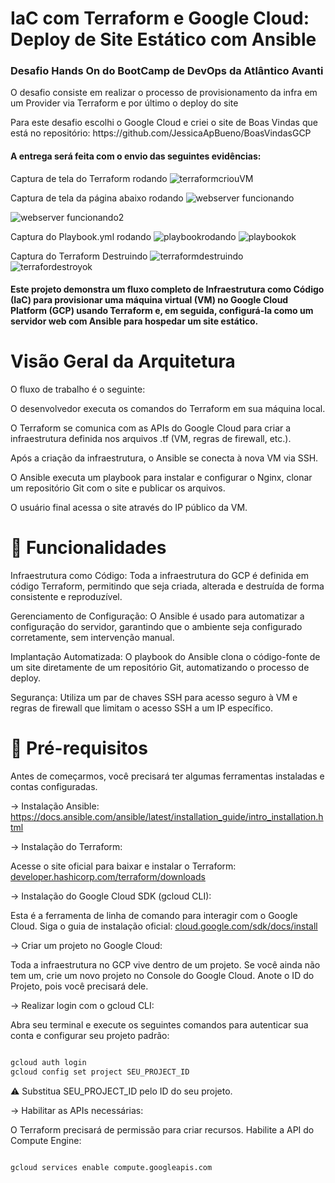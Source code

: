 ﻿# IaC com Terraform e Google Cloud: Deploy de Site Estático com Ansible

<h3>Desafio Hands On do BootCamp de DevOps da Atlântico Avanti</h3>

<p>O desafio consiste em realizar o processo de provisionamento da infra em um Provider via Terraform  e por último o deploy do site</p>
<p>Para este desafio escolhi o Google Cloud e criei o site de Boas Vindas que está no repositório: https://github.com/JessicaApBueno/BoasVindasGCP </p>


<h4>A entrega será feita com o envio das seguintes evidências:</h4>

Captura de tela do Terraform rodando
![terraformcriouVM](https://github.com/user-attachments/assets/dbf3334b-a6f8-4c28-82fd-383dbe4a77ad)


Captura de tela da página abaixo rodando
![webserver funcionando](https://github.com/user-attachments/assets/2136582b-4b65-495b-aee0-cba73b200efb)

![webserver funcionando2](https://github.com/user-attachments/assets/47ab5ea9-65a3-47db-b3e9-e1dc8de98015)

Captura do Playbook.yml rodando
![playbookrodando](https://github.com/user-attachments/assets/4e8f40f2-e2eb-4dc6-8df9-f6de800a4ca6)
![playbookok](https://github.com/user-attachments/assets/fae14fe3-a184-4757-a603-524bebe50863)

Captura do Terraform Destruindo
![terraformdestruindo](https://github.com/user-attachments/assets/521c8567-9398-4ecd-9ffd-021f9b991a9b)
![terrafordestroyok](https://github.com/user-attachments/assets/2b0fc80a-e6af-4116-95ed-2b2444eea6d6)

<h4>Este projeto demonstra um fluxo completo de Infraestrutura como Código (IaC) para provisionar uma máquina virtual (VM) no Google Cloud Platform (GCP) usando Terraform e, em seguida, configurá-la como um servidor web com Ansible para hospedar um site estático. </h4>

# Visão Geral da Arquitetura
O fluxo de trabalho é o seguinte:

O desenvolvedor executa os comandos do Terraform em sua máquina local.

O Terraform se comunica com as APIs do Google Cloud para criar a infraestrutura definida nos arquivos .tf (VM, regras de firewall, etc.).

Após a criação da infraestrutura, o Ansible se conecta à nova VM via SSH.

O Ansible executa um playbook para instalar e configurar o Nginx, clonar um repositório Git com o site e publicar os arquivos.

O usuário final acessa o site através do IP público da VM.

# 🚀 Funcionalidades
Infraestrutura como Código: Toda a infraestrutura do GCP é definida em código Terraform, permitindo que seja criada, alterada e destruída de forma consistente e reproduzível.

Gerenciamento de Configuração: O Ansible é usado para automatizar a configuração do servidor, garantindo que o ambiente seja configurado corretamente, sem intervenção manual.

Implantação Automatizada: O playbook do Ansible clona o código-fonte de um site diretamente de um repositório Git, automatizando o processo de deploy.

Segurança: Utiliza um par de chaves SSH para acesso seguro à VM e regras de firewall que limitam o acesso SSH a um IP específico.

# 🔧 Pré-requisitos
Antes de começarmos, você precisará ter algumas ferramentas instaladas e contas configuradas.

→ Instalação Ansible: https://docs.ansible.com/ansible/latest/installation_guide/intro_installation.html

→ Instalação do Terraform:

Acesse o site oficial para baixar e instalar o Terraform: [developer.hashicorp.com/terraform/downloads](https://developer.hashicorp.com/terraform/downloads)

→ Instalação do Google Cloud SDK (gcloud CLI):

Esta é a ferramenta de linha de comando para interagir com o Google Cloud. Siga o guia de instalação oficial: [cloud.google.com/sdk/docs/install](https://cloud.google.com/sdk/docs/install)

→ Criar um projeto no Google Cloud:

Toda a infraestrutura no GCP vive dentro de um projeto. Se você ainda não tem um, crie um novo projeto no Console do Google Cloud. Anote o ID do Projeto, pois você precisará dele.

→ Realizar login com o gcloud CLI:

Abra seu terminal e execute os seguintes comandos para autenticar sua conta e configurar seu projeto padrão:

```bash

gcloud auth login
gcloud config set project SEU_PROJECT_ID

```
⚠︎ Substitua SEU_PROJECT_ID pelo ID do seu projeto.

→ Habilitar as APIs necessárias:

O Terraform precisará de permissão para criar recursos. Habilite a API do Compute Engine:

```bash

gcloud services enable compute.googleapis.com

```
